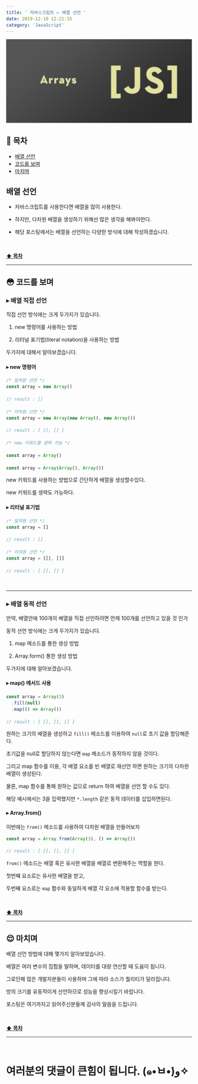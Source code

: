 ```yaml
---
title: ' 자바스크립트 ▻ 배열 선언 '
date: 2019-12-10 12:21:15
category: 'JavaScript'
---
```


![](./images/logo.png)

## **💎 목차**

- [배열 선언](#-배열-선언)
- [코드를 보며](#-코드를-보며)
- [마치며](#-마치며)

## **배열 선언**

- 자바스크립트를 사용한다면 배열을 많이 사용한다.

- 하지만, 다차원 배열을 생성하기 위해선 많은 생각을 해봐야한다.

- 해당 포스팅에서는 배열을 선언하는 다양한 방식에 대해 작성하겠습니다.

<br />

**[⬆ 목차](#-목차)**

<hr />

## **😳 코드를 보며**

### **▸ 배열 직접 선언**

직접 선언 방식에는 크게 두가지가 있습니다.

1. new 명령어를 사용하는 방법

2. 리터널 표기법(literal notation)을 사용하는 방법

두가지에 대해서 알아보겠습니다.

#### **▸ new 명령어**

```js
/* 일차원 선언 */
const array = new Array()

// result : []

/* 이차원 선언 */
const array = new Array(new Array(), new Array())

// result : [ [], [] ]

/* new 키워드를 생략 가능 */

const array = Array()

const array = Array(Array(), Array())
```

new 키워드를 사용하는 방법으로 간단하게 배열을 생성할수있다.

new 키워드를 생략도 가능하다.

#### **▸ 리터널 표기법**

```js
/* 일차원 선언 */
const array = []

// result : []

/* 이차원 선언 */
const array = [[], []]

// result : [ [], [] ]
```

<br />
<hr />

### **▸ 배열 동적 선언**

만약, 배열안에 100개의 배열을 직접 선언하려면 언제 100개를 선언하고 있을 것 인가

동적 선언 방식에는 크게 두가지가 있습니다.

1. map 메소드를 통한 생성 방법

2. Array.form() 통한 생성 방법

두가지에 대해 알아보겠습니다.

#### **▸ map() 메서드 사용**

```js
const array = Array(3)
  .fill(null)
  .map(() => Array())

// result : [ [], [], [] ]
```

원하는 크기의 배열을 생성하고 `fill()` 메소드를 이용하여 `null`로 초기 값을 할당해준다.

초기값을 null로 할당하지 않는다면 `map` 메소드가 동작하지 않을 것이다.

그리고 map 함수를 이용, 각 배열 요소를 빈 배열로 재선언 하면 원하는 크기의 다차원 배열이 생성된다.

물론, map 함수를 통해 원하는 값으로 return 하여 배열을 선언 할 수도 있다.

해당 예시에서는 3을 입력했지만 `*.length` 같은 동적 데이터를 삽입하면된다.

#### **▸ Array.from()**

이번에는 `from()` 메소드를 사용하여 다차원 배열을 만들어보자

```js
const array = Array.from(Array(3), () => Array())

// result : [ [], [], [] ]
```

`from()` 메소드는 배열 혹은 유사한 배열을 배열로 변환해주는 역할을 한다.

첫번째 요소로는 유사한 배열을 받고,

두번째 요소로는 `map` 함수와 동일하게 배열 각 요소에 적용할 함수를 받는다.

<br />

**[⬆ 목차](#-목차)**

<hr />

## **😌 마치며**

배열 선언 방법에 대해 몇가지 알아보았습니다.

배열은 여러 변수의 집합을 말하며, 데이터를 대량 연산할 때 도움이 됩니다.

그로인해 많은 개발자분들이 사용하며 그에 따라 소스가 퀄리티가 달라집니다.

방의 크기를 유동적이게 선언하므로 성능을 향상시킬기 바랍니다.

포스팅은 여기까지고 읽어주신분들께 감사의 말씀을 드립니다.

<br />

**[⬆ 목차](#-목차)**

<hr />

<br />

# 여러분의 댓글이 큰힘이 됩니다. (๑•̀ㅂ•́)و✧
